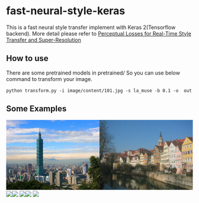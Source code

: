 # fast-neural-style-keras

This is a fast neural style transfer implement with Keras 2(Tensorflow backend).  More detail please refer to  [Perceptual Losses for Real-Time Style Transfer and Super-Resolution](https://arxiv.org/abs/1603.08155)


## How to use
There are  some pretrained models in pretrained/
So you can use below command to transform your image.
```
python transform.py -i image/content/101.jpg -s la_muse -b 0.1 -o  out
```


## Some Examples
<img src="images/content/101.jpg" width="50%"><img src="images/content/tubingen.jpg" width="50%">
<img src="images/generated/des_glaneuses_101_output.png" width="50%"><img src="images/generated/des_glaneuses_tubingen_output.png" width="50%">
<img src="images/generated/starry_output.png" width="50%"><img src="images/generated/la_muse_tubingen_output.png" width="50%">
<img src="images/generated/wave_crop_output.png">
 
